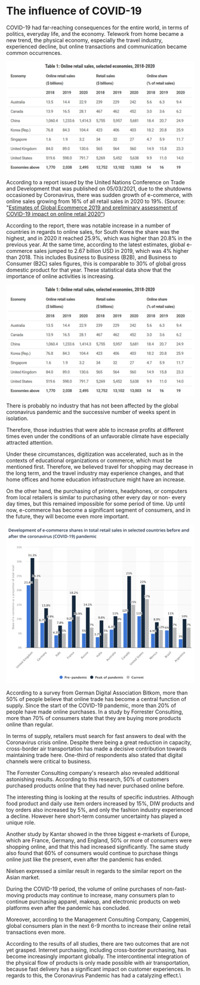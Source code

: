 # The influence of COVID-19

COVID-19 had far-reaching consequences for the entire world, in terms of politics, everyday life, and the economy. Telework from home became a new trend, the physical economy, especially the travel industry, experienced decline, but online transactions and communication became common occurrences.

![](<../.gitbook/assets/image (1) (1).png>)

According to a report issued by the United Nations Conference on Trade and Development that was published on 05/03/2021, due to the shutdowns occasioned by Coronavirus, there was sudden growth of e-commerce, with online sales growing from 16% of all retail sales in 2020 to 19%. (Source: "[Estimates of Global Ecommerce 2019 and preliminary assessment of COVID-19 impact on online retail 2020"](https://unctad.org/system/files/official-document/tn\_unctad\_ict4d18\_en.pdf))

According to the report, there was notable increase in a number of countries in regards to online sales, for South Korea the share was the highest, and in 2020 it reached 25.9%, which was higher than 20.8% in the previous year. At the same time, according to the latest estimates, global e-commerce sales jumped to 2.67 billion USD in 2019, which was 4% higher than 2018. This includes Business to Business (B2B), and Business to Consumer (B2C) sales figures, this is comparable to 30% of global gross domestic product for that year. These statistical data show that the importance of online activities is increasing.

![](<../.gitbook/assets/image (11) (1).png>)

There is probably no industry that has not been affected by the global coronavirus pandemic and the successive number of weeks spent in isolation.

Therefore, those industries that were able to increase profits at different times even under the conditions of an unfavorable climate have especially attracted attention.

Under these circumstances, digitization was accelerated, such as in the contexts of educational organizations or commerce, which must be mentioned first. Therefore, we believed travel for shopping may decrease in the long term, and the travel industry may experience changes, and that home offices and home education infrastructure might have an increase.

On the other hand, the purchasing of printers, headphones, or computers from local retailers is similar to purchasing other every day or non- every day times, but this remained impossible for some period of time. Up until now, e-commerce has become a significant segment of consumers, and in the future, they will become even more important.

![](<../.gitbook/assets/image (9).png>)

According to a survey from German Digital Association Bitkom, more than 50% of people believe that online trade has become a central function of supply. Since the start of the COVID-19 pandemic, more than 20% of people have made online purchases. In a study by Forrester Consulting, more than 70% of consumers state that they are buying more products online than regular.

In terms of supply, retailers must search for fast answers to deal with the Coronavirus crisis online. Despite there being a great reduction in capacity, cross-border air transportation has made a decisive contribution towards maintaining trade here. One-third of respondents also stated that digital channels were critical to business.

The Forrester Consulting company's research also revealed additional astonishing results. According to this research, 50% of customers purchased products online that they had never purchased online before.

The interesting thing is looking at the results of specific industries. Although food product and daily use item orders increased by 15%, DIW products and toy orders also increased by 5%, and only the fashion industry experienced a decline. However here short-term consumer uncertainty has played a unique role.

Another study by Kantar showed in the three biggest e-markets of Europe, which are France, Germany, and England, 50% or more of consumers were shopping online, and that this had increased significantly. The same study also found that 60% of consumers would continue to purchase things online just like the present, even after the pandemic has ended.

Nielsen expressed a similar result in regards to the similar report on the Asian market.

During the COVID-19 period, the volume of online purchases of non-fast-moving products may continue to increase, many consumers plan to continue purchasing apparel, makeup, and electronic products on web platforms even after the pandemic has concluded.

Moreover, according to the Management Consulting Company, Capgemini, global consumers plan in the next 6-9 months to increase their online retail transactions even more.

According to the results of all studies, there are two outcomes that are not yet grasped. Internet purchasing, including cross-border purchasing, has become increasingly important globally. The intercontinental integration of the physical flow of products is only made possible with air transportation, because fast delivery has a significant impact on customer experiences. In regards to this, the Coronavirus Pandemic has had a catalyzing effect.\
